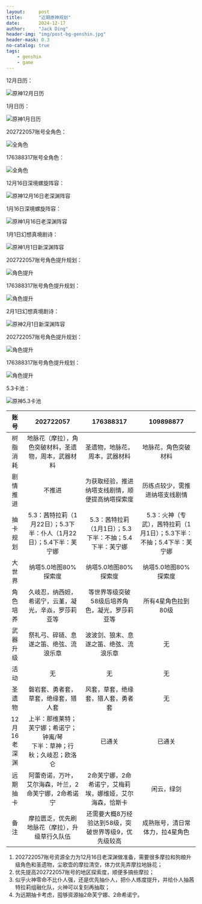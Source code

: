 ```yaml
---
layout:     post
title:      "近期原神规划"
date:       2024-12-17
author:     "Jack Ding"
header-img: "img/post-bg-genshin.jpg"
header-mask: 0.3
no-catalog: true
tags:
    - genshin
    - game
---
```


12月日历：

![原神12月日历](/img/in-post/post-genshin-calender-202412.jpg)

1月日历：

![原神1月日历](/img/in-post/post-genshin-calender-202501.jpg)

202722057账号全角色：

![全角色](/img/in-post/post-genshin-202722057-20241217.jpg)

176388317账号全角色：

![全角色](/img/in-post/post-genshin-176388317-20241217.jpg)

12月16日深境螺旋阵容：

![原神12月16日老深渊阵容](/img/in-post/post-genshin-20241216.jpg)

1月16日深境螺旋阵容：

![原神1月16日老深渊阵容](/img/in-post/post-genshin-20250116.jpg)

1月1日幻想真境剧诗：

![原神1月1日新深渊阵容](/img/in-post/post-genshin-20250101.jpg)

202722057账号角色提升规划：

![角色提升](/img/in-post/post-genshin-202722057-20250101-pre.jpg)

176388317账号角色提升规划：

![角色提升](/img/in-post/post-genshin-176388317-20250101-pre.jpg)

2月1日幻想真境剧诗：

![原神2月1日新深渊阵容](/img/in-post/post-genshin-20250201.jpg)

202722057账号角色提升规划：

![角色提升](/img/in-post/post-genshin-202722057-20250201-pre.jpg)

176388317账号角色提升规划：

![角色提升](/img/in-post/post-genshin-176388317-20250201-pre.jpg)

5.3卡池：

![原神5.3卡池](/img/in-post/post-genshin-5-3.jpg)

| 账号     | 202722057                                        | 176388317                                            | 109898877                                                 |
| :--------: | :------------------------------------------------: | :----------------------------------------------------: | :---------------------------------------------------------: |
| 树脂消耗 | 地脉花（摩拉），角色突破材料，圣遗物，周本，武器材料 | 圣遗物，地脉花，周本，武器材料                       | 地脉花，角色突破材料                                      |
| 剧情推进 | 不推进                                           | 为获取经验，推进纳塔支线剧情，顺便提高纳塔探索度     | 历练点较少，需推进纳塔支线剧情                            |
| 抽卡规划 | 5.3：茜特拉莉（1月22日）；5.3下半：仆人（1月22日）；5.4下半：芙宁娜 | 5.3：茜特拉莉（1月1日）；5.3下半：不抽；5.4下半：芙宁娜 | 5.3：火神（专武），茜特拉莉（1月1日）；5.3下半：不抽；5.4下半：芙宁娜 |
| 大世界   | 纳塔5.0地图80%探索度                             | 纳塔5.0地图80%探索度                                 | 纳塔5.0地图80%探索度                                      |
| 角色培养 | 久岐忍，纳西妲，希诺宁，云堇，凝光，辛焱，罗莎莉亚等      | 等世界等级突破58级后培养角色，凝光，罗莎莉亚等              | 所有4星角色拉到80级                                       |
| 武器升级 | 祭礼弓、碎链、息遂之笛、绝弦、流浪乐章 |            波波剑、狼末、息遂之笛、绝弦、流浪乐章            | 无                                                   |
| 活动     | 无                       | 无                                | 无                                     |
| 圣遗物   | 磐岩套、勇者套，草套，绝缘套，猎人套                | 风套，草套，绝缘套，猎人套，勇者套                | 无                                                 |
| 12月16老深渊 | 上半：那维莱特；芙宁娜；希诺宁；钟离/琴<br>下半：草神；行秋；久岐忍；欧洛仑 | 已通关 | 已通关 |
| 远期抽卡 | 阿蕾奇诺，万叶，艾尔海森，叶兰，2命芙宁娜，2命希诺宁 | 2命芙宁娜，2命希诺宁，艾梅莉埃，娜维娅，艾尔海森，恰斯卡 | 闲云，绿剑 |
| 备注     | 摩拉匮乏，优先刷地脉花（摩拉），升级草行久队伍 | 还需要大概8万经验达到58级，突破世界等级9，优先级较高 | 成熟账号，清日常体力，拉4星角色                           |

1. 202722057账号资源全力为12月16日老深渊做准备，需要很多摩拉和狗粮升级角色和圣遗物，尘歌壶的摩拉清空，体力优先弄摩拉地脉花；
2. 优先提高202722057账号的地区探索度，顺便多搞些摩拉；
3. 似乎火神零命不比仆人强，还是优先抽仆人，把仆人练度提升，并给仆人抽茜特拉莉组融化队，火神可以复刻再抽取；
4. 为远期抽卡考虑，囤够资源抽2命芙宁娜、2命希诺宁。